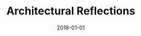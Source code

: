 ---
layout: item
title: "Architectural Reflections"
type: seminar
org: Faculty of Architecture and the Built Environment, Delft University of Technology
date: 2018-01-01
hide: true
---